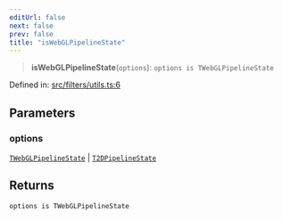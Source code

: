 ```yaml
---
editUrl: false
next: false
prev: false
title: "isWebGLPipelineState"
---
```


> **isWebGLPipelineState**(`options`): `options is TWebGLPipelineState`

Defined in: [src/filters/utils.ts:6](https://github.com/fabricjs/fabric.js/blob/9a792f4b7b8031f02ec7ea4ce8c99f810e45cfec/src/filters/utils.ts#L6)

## Parameters

### options

[`TWebGLPipelineState`](/api/type-aliases/twebglpipelinestate/) | [`T2DPipelineState`](/api/type-aliases/t2dpipelinestate/)

## Returns

`options is TWebGLPipelineState`

